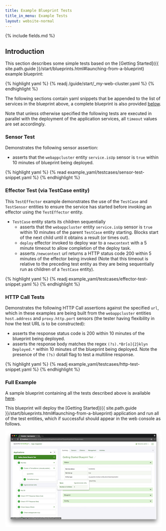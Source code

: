 ```yaml
---
title: Example Blueprint Tests
title_in_menu: Example Tests
layout: website-normal
---
```


{% include fields.md %}

## Introduction
This section describes some simple tests based on the [Getting Started]({{ site.path.guide }}/start/blueprints.html#launching-from-a-blueprint) example blueprint:

{% highlight yaml %}
{% readj /guide/start/_my-web-cluster.yaml %}
{% endhighlight %}

The following sections contain yaml snippets that be appended to the list of services in the blueprint above, a complete blueprint is also provided [below](#full-example).

Note that unless otherwise specified the following tests are executed in parallel with the deployment of the application services, all `timeout` values are set accordingly.

### Sensor Test

Demonstrates the following sensor assertion:

- asserts that the `webappcluster` entity `service.isUp` sensor is `true` within 10 minutes of blueprint being deployed.

{% highlight yaml %}
{% read example_yaml/testcases/sensor-test-snippet.yaml %}
{% endhighlight %}

### Effector Test (via TestCase entity)

This `TestEffector` example demonstrates the use of the `TestCase` and `TestSensor` entities to ensure the service has started before invoking an effector using the `TestEffector` entity.

- `TestCase` entity starts its children sequentially
  - asserts that the `webappcluster` entity `service.isUp` sensor is `true` within 10 minutes of the parent `TestCase` entity starting. Blocks start of the next child until it obtains a result (or times out).
  - `deploy` effector invoked to deploy war to a `newcontext` with a 5 minute timeout to allow completion of the deploy task.
  - asserts `/newcontext` url returns a HTTP status code 200 within 5 minutes of the effector being invoked (Note that this timeout is relative to the preceding test entity as they are being sequentially run as children of a `TestCase` entity).

{% highlight yaml %}
{% readj example_yaml/testcases/effector-test-snippet.yaml %}
{% endhighlight %}

### HTTP Call Tests
Demonstrates the following HTTP Call assertions against the specified `url`, which in these examples are being built from the `webappcluster` entities `host.address` and `proxy.http.port` sensors (the tester having flexibility in how the test URL is to be constructed):

- asserts the response status code is 200 within 10 minutes of the blueprint being deployed.
- asserts the response body matches the regex `(?s).*Br[o]{2}klyn Deployed.*` within 10 minutes of the blueprint being deployed. Note the presence of the `(?s)` dotall flag to test a multiline response.

{% highlight yaml %}
{% readj example_yaml/testcases/http-test-snippet.yaml %}
{% endhighlight %}

### Full Example
A sample blueprint containing all the tests described above is available [here](./example_yaml/testcases/getting-started-test-example.yaml).

This blueprint will deploy the [Getting Started]({{ site.path.guide }}/start/blueprints.html#launching-from-a-blueprint) application and run all of the test entities, which if successful should appear in the web console as follows.

[![Successful Getting Started App deployment and Test execution.](images/getting-started-blueprint-test.png)](images/getting-started-blueprint-test-large.png)
